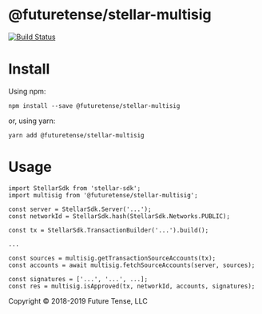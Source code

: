 # @futuretense/stellar-multisig

[![Build Status](https://travis-ci.com/future-tense/stellar-multisig.svg?branch=master)](https://travis-ci.com/future-tense/stellar-multisig)


# Install

Using npm:

`npm install --save @futuretense/stellar-multisig`

or, using yarn:

`yarn add @futuretense/stellar-multisig`


# Usage

```
import StellarSdk from 'stellar-sdk';
import multisig from '@futuretense/stellar-multisig';

const server = StellarSdk.Server('...');
const networkId = StellarSdk.hash(StellarSdk.Networks.PUBLIC);

const tx = StellarSdk.TransactionBuilder('...').build();

...

const sources = multisig.getTransactionSourceAccounts(tx);
const accounts = await multisig.fetchSourceAccounts(server, sources);

const signatures = ['...', '...', ...];
const res = multisig.isApproved(tx, networkId, accounts, signatures);
```

Copyright &copy; 2018-2019 Future Tense, LLC
